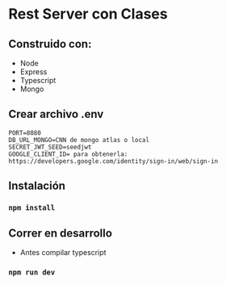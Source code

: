 # Rest Server con Clases

## Construido con:

-  Node
-  Express
-  Typescript
-  Mongo

## Crear archivo .env

```
PORT=8080
DB_URL_MONGO=CNN de mongo atlas o local
SECRET_JWT_SEED=seedjwt
GOOGLE_CLIENT_ID= para obtenerla: https://developers.google.com/identity/sign-in/web/sign-in
```

## Instalación

### `npm install`

## Correr en desarrollo

-  Antes compilar typescript

### `npm run dev`
